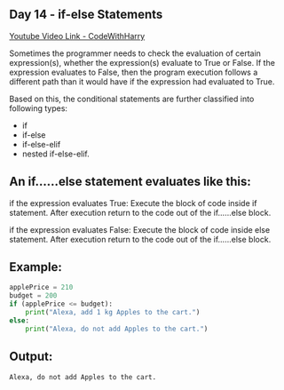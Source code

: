 ## Day 14 - if-else Statements

[Youtube Video Link - CodeWithHarry](https://youtu.be/ceiuLR2ysas)

Sometimes the programmer needs to check the evaluation of certain expression(s), whether the expression(s) evaluate to True or False. If the expression evaluates to False, then the program execution follows a different path than it would have if the expression had evaluated to True.

Based on this, the conditional statements are further classified into following types:

- if
- if-else
- if-else-elif
- nested if-else-elif.

## An if……else statement evaluates like this:

if the expression evaluates True:
Execute the block of code inside if statement. After execution return to the code out of the if……else block.

if the expression evaluates False:
Execute the block of code inside else statement. After execution return to the code out of the if……else block.

## Example:

```py
applePrice = 210
budget = 200
if (applePrice <= budget):
    print("Alexa, add 1 kg Apples to the cart.")
else:
    print("Alexa, do not add Apples to the cart.")
```

## Output:

```
Alexa, do not add Apples to the cart.
```
